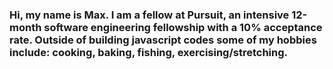 ### Hi, my name is Max. I am a fellow at Pursuit, an intensive 12-month software engineering fellowship with a 10% acceptance rate. Outside of building javascript codes some of my hobbies include: cooking, baking, fishing, exercising/stretching.

<!--
**maxwattan/maxwattan** is a ✨ _special_ ✨ repository because its `README.md` (this file) appears on your GitHub profile.

Here are some ideas to get you started:

- 🔭 I’m currently working on ...
- 🌱 I’m currently learning ...
- 👯 I’m looking to collaborate on ...
- 🤔 I’m looking for help with ...
- 💬 Ask me about ...
- 📫 How to reach me: ...
- 😄 Pronouns: ...
- ⚡ Fun fact: ...
-->
